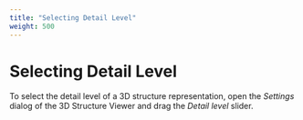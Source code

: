 ```yaml
---
title: "Selecting Detail Level"
weight: 500
---
```


# Selecting Detail Level

To select the detail level of a 3D structure representation, open the _Settings_ dialog of the 3D Structure Viewer and drag the _Detail level_ slider.